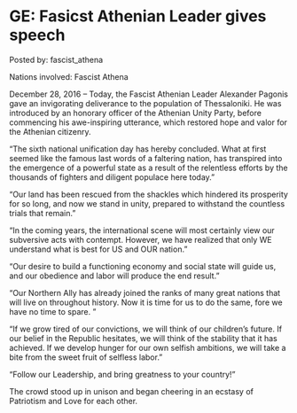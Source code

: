 # GE: Fasicst Athenian Leader gives speech 

Posted by: fascist_athena

Nations involved: Fascist Athena

December 28, 2016 – Today, the Fascist Athenian Leader Alexander Pagonis gave an invigorating deliverance to the population of Thessaloniki. He was introduced by an honorary officer of the Athenian Unity Party, before commencing his awe-inspiring utterance, which restored hope and valor for the Athenian citizenry. 

“The sixth national unification day has hereby concluded. What at first seemed like the famous last words of a faltering nation, has transpired into the emergence of a powerful state as a result of the relentless efforts by the thousands of fighters and diligent populace here today.”

“Our land has been rescued from the shackles which hindered its prosperity for so long, and now we stand in unity, prepared to withstand the countless trials that remain.”

“In the coming years, the international scene will most certainly view our subversive acts with contempt. However, we have realized that only WE understand what is best for US and OUR nation.”

“Our desire to build a functioning economy and social state will guide us, and our obedience and labor will produce the end result.”

“Our Northern Ally has already joined the ranks of many great nations that will live on throughout history. Now it is time for us to do the same, fore we have no time to spare. ”

“If we grow tired of our convictions, we will think of our children’s future. If our belief in the Republic hesitates, we will think of the stability that it has achieved. If we develop hunger for our own selfish ambitions, we will take a bite from the sweet fruit of selfless labor.”

“Follow our Leadership, and bring greatness to your country!”

The crowd stood up in unison and began cheering in an ecstasy of Patriotism and Love for each other. 
